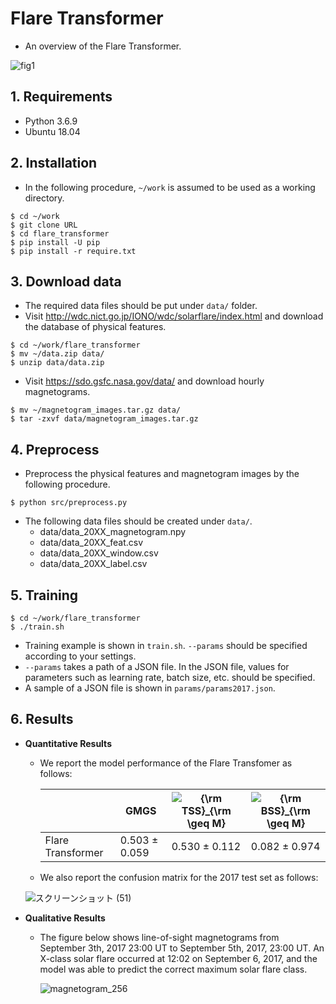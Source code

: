 # Flare Transformer
* An overview of the Flare Transformer.

![fig1](https://user-images.githubusercontent.com/75234574/154173007-d11c61d1-3541-4519-974b-a077fcceaa3b.png)
<!--  ![fig1](https://user-images.githubusercontent.com/75234574/148938753-87bcdde5-b7ad-4d6a-9783-7eaa15ca5e52.png) -->

## 1. Requirements
* Python 3.6.9
* Ubuntu 18.04

## 2. Installation
* In the following procedure, ```~/work``` is assumed to be used as a working directory.
```
$ cd ~/work
$ git clone URL
$ cd flare_transformer
$ pip install -U pip
$ pip install -r require.txt
```

## 3. Download data
* The required data files should be put under ```data/``` folder.
* Visit http://wdc.nict.go.jp/IONO/wdc/solarflare/index.html and download the database of physical features.
```
$ cd ~/work/flare_transformer
$ mv ~/data.zip data/
$ unzip data/data.zip
```

* Visit https://sdo.gsfc.nasa.gov/data/ and download hourly magnetograms.
```
$ mv ~/magnetogram_images.tar.gz data/
$ tar -zxvf data/magnetogram_images.tar.gz
```


## 4. Preprocess
* Preprocess the physical features and magnetogram images by the following procedure.
```
$ python src/preprocess.py
```
* The following data files should be created under ```data/```.
  *  data/data_20XX_magnetogram.npy
  *  data/data_20XX_feat.csv
  *  data/data_20XX_window.csv
  *  data/data_20XX_label.csv


## 5. Training
```
$ cd ~/work/flare_transformer
$ ./train.sh
```
*  Training example is shown in ```train.sh```. ```--params``` should be specified according to your settings.
*  ```--params``` takes a path of a JSON file. In the JSON file, values for parameters such as learning rate, batch size, etc. should be specified.  
*  A sample of a JSON file is shown in ```params/params2017.json```.

## 6. Results
* **Quantitative Results**
  * We report the model performance of the Flare Transfomer as follows: 

    |  | GMGS | <img src="https://latex.codecogs.com/svg.image?{\rm&space;TSS}_{\rm&space;\geq&space;M}" title="{\rm TSS}_{\rm \geq M}" /> | <img src="https://latex.codecogs.com/svg.image?{\rm&space;BSS}_{\rm&space;\geq&space;M}" title="{\rm BSS}_{\rm \geq M}" />  | 
    | --- | --- | --- | --- |
    | Flare Transformer | 0.503 ± 0.059 | 0.530 ± 0.112 | 0.082 ± 0.974 |

  * We also report the confusion matrix for the 2017 test set as follows:
 
   ![スクリーンショット (51)](https://user-images.githubusercontent.com/75234574/154173774-eea773a3-ff15-4582-9644-fcc738a7643a.png)
  


* **Qualitative Results**
  * The figure below shows line-of-sight magnetograms from September 3th, 2017 23:00 UT to September 5th, 2017, 23:00 UT. An X-class solar flare occurred at 12:02 on September 6, 2017, and the model was able to predict the correct maximum solar flare class.
  
    ![magnetogram_256](https://user-images.githubusercontent.com/75234574/148938052-5d2a017e-c8fd-4f4f-9c10-0226e447c939.gif)

<!-- September 4th, 2017 12:00 UT to September 6th, 2017, 12:00 UT -->



<!-- ## 6. Additional physical features
a | b
--- | --- |
dt12Bmax | Time derivative of Bmax over 12 hr
dt12Area | Time derivative of Area over 12 hr
dt12USflux | Time derivative of USflux over 12 hr
dt02 Bmax | Time derivative of Bmax over 2 hr
dt02 Area | Time derivative of Area over 2 hr
dtUsflux02 | Time derivative of USflux over 2 hr
dt24VUSflu | Time derivative of USflux over 24 hr (measured by vector magnetogram)
dt24VArea | Time derivative of Area over 24 hr (measured by vector magnetogram)
dt24CHArea | Time derivative of CHArea over 24 hr
dt24 CHAll | Time derivative of CHAll over 24 hr
dt24 CHMax | Time derivative of CHMax over 24 hr
dt24TotNL | Time derivative of TotNL over 24 hr
dt24MaxNL | Time derivative of MaxNL over 24 hr
dt24 NumNL |Time derivative of NumNL over 24 hr
dt24TotUSJz | Time derivative of TotUSJz over 24 hr
dt24TotUSJh | Time derivative of TotUSJh over 24 hr
dt24TotFX | Time derivative of TotFX over 24 hr
dt24TotFY | Time derivative of TotFY over 24 hr
dt24TotFZ | Time derivative of TotFz over 24 hr
dt24SavNCPP | Time derivative of SavNCPP over 24 hr
dt24ABSnJzh | Time derivative of ABSnJzh over 24 hr
dt24TotBSQ | Time derivative of TotBSQ over 24 hr
dt24 Max grab | Time derivative of Max.∇Bz over 24 hr
dt24 MaxdxBz | Time derivative of Max. dBz/dx over 24 hr
dt24 MaxdyBz | Time derivative of Max. dBz/dy over 24 hr
dt24 MeanGBz | Time derivative of MeanGBz over 24 hr
dt24 MeanGBh | Time derivative of MeanGBh over 24 hr
dt24 MeanGBt | Time derivative of MeanGBt over 24 hr
dt24MeanGAM | Time derivative of MeanGAM over 24 hr
dt24MeanJzd | Time derivative of MeanJzd over 24 hr
dt24MeanJzh | Time derivative of MeanJzh over 24 hr -->

